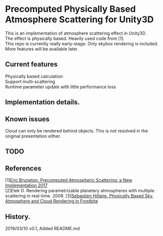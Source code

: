 # Precomputed Physically Based Atmosphere Scattering for Unity3D
This is an implementation of atmosphere scattering effect in Unity3D.  
The effect is physically based. Heavily used code from [1].  
This repo is currently really early-stage. Only skybox rendering is included. More features will be available later.

## Current features
Physically based calculation  
Support multi-scattering  
Runtime parameter update with little performance loss  

## Implementation details.


## Known issues 
Cloud can only be rendered behind objects. This is not resolved in the original presentation either.  

## TODO


## References
[1][Eric Bruneton. Precomputed Atmospheric Scattering: a New Implementation 2017](https://ebruneton.github.io/precomputed_atmospheric_scattering/)  
[2]‎Elek O. Rendering parametrizable planetary atmospheres with multiple scattering in real-time. 2009.
[3][Sebastien Hillaire. Physically Based Sky, Atmosphere and Cloud Rendering in Frostbite](https://blog.selfshadow.com/publications/s2016-shading-course/)  

## History.
2019/03/10 v0.1, Added README.md